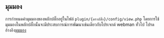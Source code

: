 ## มุมมอง

การกำหนดค่ามุมมองของพลักปลั๊กอยู่ในไฟล์ `plugin/{ตราปลั๊ก}/config/view.php` โดยการใช้มุมมองในพลักปลั๊กนั้นจะมีประสบการณ์การพัฒนาเช่นเดียวกับโปรเจกต์ webman ทั่วไป โปรดอ้างอิง[มุมมอง](../view.md)
